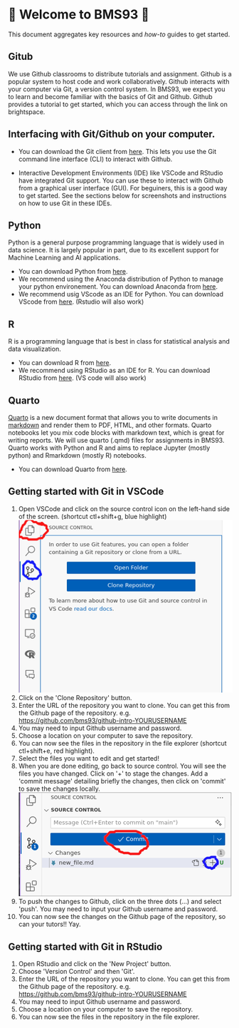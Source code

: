 # :wave: Welcome to BMS93 :wave: 

This document aggregates key resources and *how-to* guides to get started. 

## Gitub
We use Github classrooms to distribute tutorials and assignment. Github is a popular system to host code and work collaboratively. Github interacts with your computer via Git, a version control system. In BMS93, we expect you to learn and become familiar with the basics of Git and Github. Github provides a tutorial to get started, which you can access through the link on brightspace.

## Interfacing with Git/Github on your computer. 

- You can download the Git client from [here](https://git-scm.com/downloads).
This lets you use the Git command line interface (CLI) to interact with Github.

- Interactive Development Environments (IDE) like VSCode and RStudio have integrated Git support. You can use these to interact with Github from a graphical user interface (GUI). For beguiners, this is a good way to get started. See the sections below for screenshots and instructions on how to use Git in these IDEs.

## Python
Python is a general purpose programming language that is widely used in data science. It is largely popular in part, due to its excellent support for Machine Learning and AI applications.

- You can download Python from [here](https://www.python.org/downloads/).
- We recommend using the Anaconda distribution of Python to manage your python environement. You can download Anaconda from [here](https://www.anaconda.com/download/success).
- We recommend usig VScode as an IDE for Python. You can download VScode from [here](https://code.visualstudio.com/download). (Rstudio will also work)

## R
R is a programming language that is best in class for statistical analysis and data visualization. 

- You can download R from [here](https://cran.r-project.org/).
- We recommend using RStudio as an IDE for R. You can download RStudio from [here](https://rstudio.com/products/rstudio/download/). (VS code will also work)

## Quarto
[Quarto](https://quarto.org/) is a new document format that allows you to write documents in [markdown](https://www.markdownguide.org/) and render them to PDF, HTML, and other formats. Quarto notebooks let you mix code blocks with markdown text, which is great for writing reports. We will use quarto (.qmd) files for assignments in BMS93. Quarto works with Python and R and aims to replace Jupyter (mostly python) and Rmarkdown (mostly R) notebooks.

- You can download Quarto from [here](https://quarto.org/docs/getting-started/installation.html).

## Getting started with Git in VSCode
1. Open VSCode and click on the source control icon on the left-hand side of the screen. (shortcut ctl+shift+g, blue highlight)
![source control icon](assets/vscode_source.png)
2. Click on the 'Clone Repository' button. 
3. Enter the URL of the repository you want to clone. You can get this from the Github page of the repository. e.g. https://github.com/bms93/github-intro-YOURUSERNAME
4. You may need to input Github username and password.
5. Choose a location on your computer to save the repository.
6. You can now see the files in the repository in the file explorer (shortcut ctl+shift+e, red highlight).
7. Select the files you want to edit and get started!
8. When you are done editing, go back to source control. You will see the files you have changed. Click on '+' to stage the changes. Add a 'commit message' detailing briefly the changes, then click on 'commit' to save the changes locally.
![source control icon](assets/vscode_source2.png)
9. To push the changes to Github, click on the three dots (...) and select 'push'. You may need to input your Github username and password.
10. You can now see the changes on the Github page of the repository, so can your tutors!! Yay. 

## Getting started with Git in RStudio
1. Open RStudio and click on the 'New Project' button.
2. Choose 'Version Control' and then 'Git'.
3. Enter the URL of the repository you want to clone. You can get this from the Github page of the repository. e.g. https://github.com/bms93/github-intro-YOURUSERNAME
4. You may need to input Github username and password.
5. Choose a location on your computer to save the repository.
6. You can now see the files in the repository in the file explorer.





